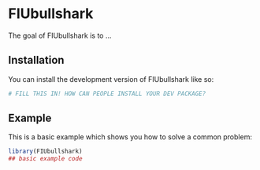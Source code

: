 
# FIUbullshark

<!-- badges: start -->
<!-- badges: end -->

The goal of FIUbullshark is to ...

## Installation

You can install the development version of FIUbullshark like so:

``` r
# FILL THIS IN! HOW CAN PEOPLE INSTALL YOUR DEV PACKAGE?
```

## Example

This is a basic example which shows you how to solve a common problem:

``` r
library(FIUbullshark)
## basic example code
```

